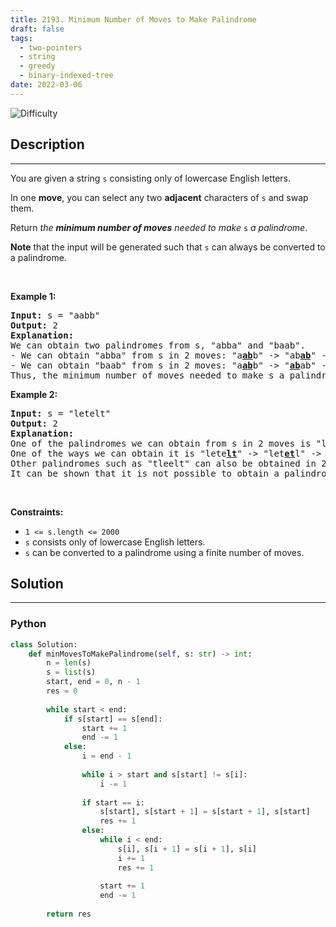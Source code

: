 ```yaml
---
title: 2193. Minimum Number of Moves to Make Palindrome
draft: false
tags: 
  - two-pointers
  - string
  - greedy
  - binary-indexed-tree
date: 2022-03-06
---
```


![Difficulty](https://img.shields.io/badge/Difficulty-Hard-blue.svg)

## Description

---
<p>You are given a string <code>s</code> consisting only of lowercase English letters.</p>

<p>In one <strong>move</strong>, you can select any two <strong>adjacent</strong> characters of <code>s</code> and swap them.</p>

<p>Return <em>the <strong>minimum number of moves</strong> needed to make</em> <code>s</code> <em>a palindrome</em>.</p>

<p><strong>Note</strong> that the input will be generated such that <code>s</code> can always be converted to a palindrome.</p>

<p>&nbsp;</p>
<p><strong class="example">Example 1:</strong></p>

<pre>
<strong>Input:</strong> s = &quot;aabb&quot;
<strong>Output:</strong> 2
<strong>Explanation:</strong>
We can obtain two palindromes from s, &quot;abba&quot; and &quot;baab&quot;. 
- We can obtain &quot;abba&quot; from s in 2 moves: &quot;a<u><strong>ab</strong></u>b&quot; -&gt; &quot;ab<u><strong>ab</strong></u>&quot; -&gt; &quot;abba&quot;.
- We can obtain &quot;baab&quot; from s in 2 moves: &quot;a<u><strong>ab</strong></u>b&quot; -&gt; &quot;<u><strong>ab</strong></u>ab&quot; -&gt; &quot;baab&quot;.
Thus, the minimum number of moves needed to make s a palindrome is 2.
</pre>

<p><strong class="example">Example 2:</strong></p>

<pre>
<strong>Input:</strong> s = &quot;letelt&quot;
<strong>Output:</strong> 2
<strong>Explanation:</strong>
One of the palindromes we can obtain from s in 2 moves is &quot;lettel&quot;.
One of the ways we can obtain it is &quot;lete<u><strong>lt</strong></u>&quot; -&gt; &quot;let<u><strong>et</strong></u>l&quot; -&gt; &quot;lettel&quot;.
Other palindromes such as &quot;tleelt&quot; can also be obtained in 2 moves.
It can be shown that it is not possible to obtain a palindrome in less than 2 moves.
</pre>

<p>&nbsp;</p>
<p><strong>Constraints:</strong></p>

<ul>
	<li><code>1 &lt;= s.length &lt;= 2000</code></li>
	<li><code>s</code> consists only of lowercase English letters.</li>
	<li><code>s</code> can be converted to a palindrome using a finite number of moves.</li>
</ul>


## Solution

---
### Python
``` py title='minimum-number-of-moves-to-make-palindrome'
class Solution:
    def minMovesToMakePalindrome(self, s: str) -> int:
        n = len(s)
        s = list(s)
        start, end = 0, n - 1
        res = 0
        
        while start < end:
            if s[start] == s[end]:
                start += 1
                end -= 1
            else:
                i = end - 1
                
                while i > start and s[start] != s[i]:
                    i -= 1
                
                if start == i:
                    s[start], s[start + 1] = s[start + 1], s[start]
                    res += 1
                else:
                    while i < end:
                        s[i], s[i + 1] = s[i + 1], s[i]
                        i += 1
                        res += 1
                    
                    start += 1
                    end -= 1
        
        return res

```

